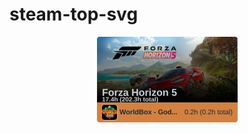 # steam-top-svg

<!-- steam-svg-start -->
<p align="center"><a href="http://steamcommunity.com/profiles/76561198062644260">
  <img src="https://raw.githubusercontent.com/beam41/steam-top-svg/main/steam-1639407272773.svg" height="137"/></a></p>
<!-- steam-svg-end -->
